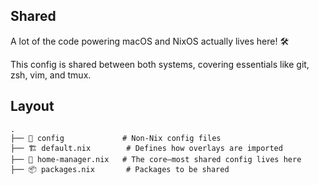 ## Shared
A lot of the code powering macOS and NixOS actually lives here! 🛠️

This config is shared between both systems, covering essentials like git, zsh, vim, and tmux.

## Layout
```
.
├── 📁 config             # Non-Nix config files  
├── 🏗️ default.nix        # Defines how overlays are imported 
├── 🎯 home-manager.nix   # The core—most shared config lives here 
├── 📦 packages.nix       # Packages to be shared 

```
